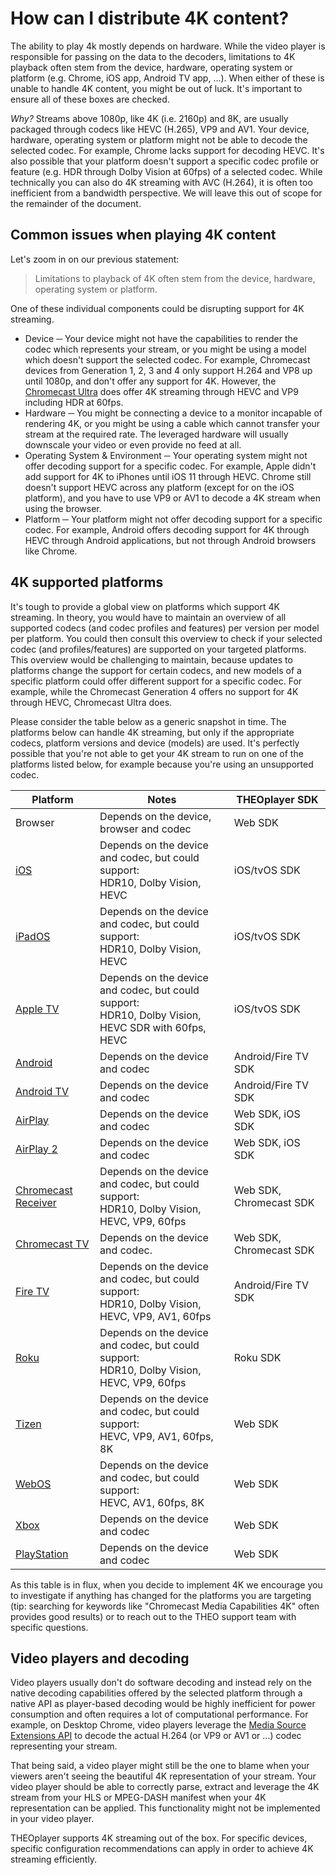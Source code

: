 # How can I distribute 4K content?

The ability to play 4k mostly depends on hardware.
While the video player is responsible for passing on the data to the decoders, limitations to 4K playback often stem from the device, hardware, operating system or platform (e.g. Chrome, iOS app, Android TV app, ...).
When either of these is unable to handle 4K content, you might be out of luck. It's important to ensure all of these boxes are checked.

*Why?* Streams above 1080p, like 4K (i.e. 2160p) and 8K, are usually packaged through codecs like HEVC (H.265), VP9 and AV1. Your device, hardware, operating system or platform might not be able to decode the selected codec. For example, Chrome lacks support for decoding HEVC. It's also possible that your platform doesn't support a specific codec profile or feature (e.g. HDR through Dolby Vision at 60fps) of a selected codec.
While technically you can also do 4K streaming with AVC (H.264), it is often too inefficient from a bandwidth perspective.
We will leave this out of scope for the remainder of the document.

## Common issues when playing 4K content
Let's zoom in on our previous statement:
> Limitations to playback of 4K often stem from the device, hardware, operating system or platform.

One of these individual components could be disrupting support for 4K streaming.

* Device ─ Your device might not have the capabilities to render the codec which represents your stream, or you might be using a model which doesn't support the selected codec. For example, Chromecast devices from Generation 1, 2, 3 and 4 only support H.264 and VP8 up until 1080p, and don't offer any support for 4K. However, the [Chromecast Ultra](https://developers.google.com/cast/docs/media#video_codecs) does offer 4K streaming through HEVC and VP9 including HDR at 60fps.
* Hardware ─ You might be connecting a device to a monitor incapable of rendering 4K, or you might be using a cable which cannot transfer your stream at the required rate. The leveraged hardware will usually downscale your video or even provide no feed at all.
* Operating System & Environment ─ Your operating system might not offer decoding support for a specific codec. For example, Apple didn't add support for 4K to iPhones until iOS 11 through HEVC. Chrome still doesn't support HEVC across any platform (except for on the iOS platform), and you have to use VP9 or AV1 to decode a 4K stream when using the browser.
* Platform ─ Your platform might not offer decoding support for a specific codec. For example, Android offers decoding support for 4K through HEVC through Android applications, but not through Android browsers like Chrome.


## 4K supported platforms
It's tough to provide a global view on platforms which support 4K streaming. In theory, you would have to maintain an overview of all supported codecs (and codec profiles and features) per version per model per platform.
You could then consult this overview to check if your selected codec (and profiles/features) are supported on your targeted platforms.
This overview would be challenging to maintain, because updates to platforms change the support for certain codecs, and new models of a specific platform could offer different support for a specific codec. For example, while the Chromecast Generation 4 offers no support for 4K through HEVC, Chromecast Ultra does.

Please consider the table below as a generic snapshot in time. The platforms below can handle 4K streaming, but only if the appropriate codecs, platform versions and device (models) are used.
It's perfectly possible that you're not able to get your 4K stream to run on one of the platforms listed below, for example because you're using an unsupported codec.

| Platform                                                                                        | Notes                                                                                       | THEOplayer SDK          |
| ----------------------------------------------------------------------------------------------- | ------------------------------------------------------------------------------------------- | ----------------------- |
| Browser                                                                                         | Depends on the device, browser and codec                                                    | Web SDK                 |
| [iOS](https://www.apple.com/iphone-11-pro/specs/)                                               | Depends on the device and codec, but could support:<br>HDR10, Dolby Vision, HEVC                      | iOS/tvOS SDK                 |
| [iPadOS](https://www.apple.com/ipad-pro/specs/)                                               | Depends on the device and codec, but could support:<br>HDR10, Dolby Vision, HEVC                      | iOS/tvOS SDK                 |
| [Apple TV](https://www.apple.com/lae/apple-tv-4k/specs/)                                        | Depends on the device and codec, but could support:<br>HDR10, Dolby Vision, HEVC SDR with 60fps, HEVC | iOS/tvOS SDK                |
| [Android](https://developer.android.com/guide/topics/media/media-formats)                       | Depends on the device and codec                                                                       | Android/Fire TV SDK             |
| [Android TV](https://developer.android.com/guide/topics/media/media-formats)                    | Depends on the device and codec                                                                      | Android/Fire TV SDK          |
| [AirPlay](https://www.apple.com/airplay/)                                                       | Depends on the device and codec                                                                       | Web SDK, iOS SDK        |
| [AirPlay 2](https://www.apple.com/lae/ios/home/accessories/#section-tv)                         | Depends on the device and codec                                                                      | Web SDK, iOS SDK        |
| [Chromecast Receiver](https://developers.google.com/cast/docs/media)                            | Depends on the device and codec, but could support:<br>HDR10, Dolby Vision, HEVC, VP9, 60fps          | Web SDK, Chromecast SDK |
| [Chromecast TV](https://www.google.com/chromecast/built-in/tv/)                                 | Depends on the device and codec.                                                                      | Web SDK, Chromecast SDK |
| [Fire TV](https://developer.amazon.com/docs/fire-tv/device-specifications.html)                 | Depends on the device and codec, but could support:<br>HDR10, Dolby Vision, HEVC, VP9, AV1, 60fps     | Android/Fire TV SDK              |
| [Roku](https://developer.roku.com/en-gb/docs/specs/streaming.md)                                | Depends on the device and codec, but could support:<br>HDR10, Dolby Vision, HEVC, VP9, 60fps          | Roku SDK                |
| [Tizen](https://developer.samsung.com/smarttv/develop/specifications/media-specifications.html) | Depends on the device and codec, but could support:<br>HEVC, VP9, AV1, 60fps, 8K                      | Web SDK                 |
| [WebOS](http://webostv.developer.lge.com/discover/specifications/supported-media-formats/)      | Depends on the device and codec, but could support:<br>HEVC, AV1, 60fps, 8K                           | Web SDK                 |
| [Xbox](https://www.xbox.com/en-IN/consoles/xbox-one-s)                                      | Depends on the device and codec                                                                       | Web SDK                 |
| [PlayStation](https://www.playstation.com/en-au/explore/ps4/entertainment/)                             | Depends on the device and codec                                                                      | Web SDK                 |

As this table is in flux, when you decide to implement 4K we encourage you to investigate if anything has changed for the platforms you are targeting (tip: searching for keywords like "Chromecast Media Capabilities 4K" often provides good results) or to reach out to the THEO support team with specific questions.

## Video players and decoding
Video players usually don't do software decoding and instead rely on the native decoding capabilities offered by the selected platform through a native API as player-based decoding would be highly inefficient for power consumption and often requires a lot of computational performance.
For example, on Desktop Chrome, video players leverage the [Media Source Extensions API](https://developer.mozilla.org/en-US/docs/Web/API/Media_Source_Extensions_API) to decode the actual H.264 (or VP9 or AV1 or ...) codec representing your stream.

That being said, a video player might still be the one to blame when your viewers aren't seeing the beautiful 4K representation of your stream. Your video player should be able to correctly parse, extract and leverage the 4K stream from your HLS or MPEG-DASH manifest when your 4K representation can be applied. This functionality might not be implemented in your video player.

THEOplayer supports 4K streaming out of the box. For specific devices, specific configuration recommendations can apply in order to achieve 4K streaming efficiently.